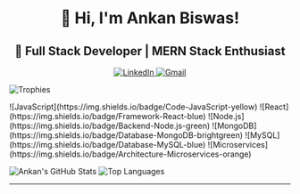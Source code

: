 <div align="center">

# 👋 Hi, I'm **Ankan Biswas**!  
## 🚀 Full Stack Developer | MERN Stack Enthusiast  

<a href="https://www.linkedin.com/in/ankanbiswas-in" target="_blank">
  <img src="https://img.shields.io/badge/-LinkedIn-blue?logo=linkedin&logoColor=white&style=flat&logoWidth=30" alt="LinkedIn" />
</a>  
<a href="mailto:ankanb560@gmail.com">
  <img src="https://img.shields.io/badge/-Gmail-red?logo=gmail&logoColor=white&style=flat&logoWidth=30" alt="Gmail" />
</a>

</div>
  
![Trophies](https://github-profile-trophy.vercel.app/?username=AnkanCompiled&theme=radical)

<p>
  ![JavaScript](https://img.shields.io/badge/Code-JavaScript-yellow)  
  ![React](https://img.shields.io/badge/Framework-React-blue)  
  ![Node.js](https://img.shields.io/badge/Backend-Node.js-green)  
  ![MongoDB](https://img.shields.io/badge/Database-MongoDB-brightgreen)  
  ![MySQL](https://img.shields.io/badge/Database-MySQL-blue)  
  ![Microservices](https://img.shields.io/badge/Architecture-Microservices-orange)
</p>

<!-- GitHub Stats & Top Languages in the same line -->
<p>
  <img src="https://github-readme-stats.vercel.app/api?username=AnkanCompiled&show_icons=true&theme=radical" alt="Ankan's GitHub Stats" style="display:inline-block;" />
  <img src="https://github-readme-stats.vercel.app/api/top-langs/?username=AnkanCompiled&layout=compact&theme=radical" alt="Top Languages" style="display:inline-block;" />
</p>

---


<!--
**AnkanCompiled/AnkanCompiled** is a ✨ _special_ ✨ repository because its `README.md` (this file) appears on your GitHub profile.

Here are some ideas to get you started:

- 🔭 I’m currently working on ...
- 🌱 I’m currently learning ...
- 👯 I’m looking to collaborate on ...
- 🤔 I’m looking for help with ...
- 💬 Ask me about ...
- 📫 How to reach me: ...
- 😄 Pronouns: ...
- ⚡ Fun fact: ...
-->

